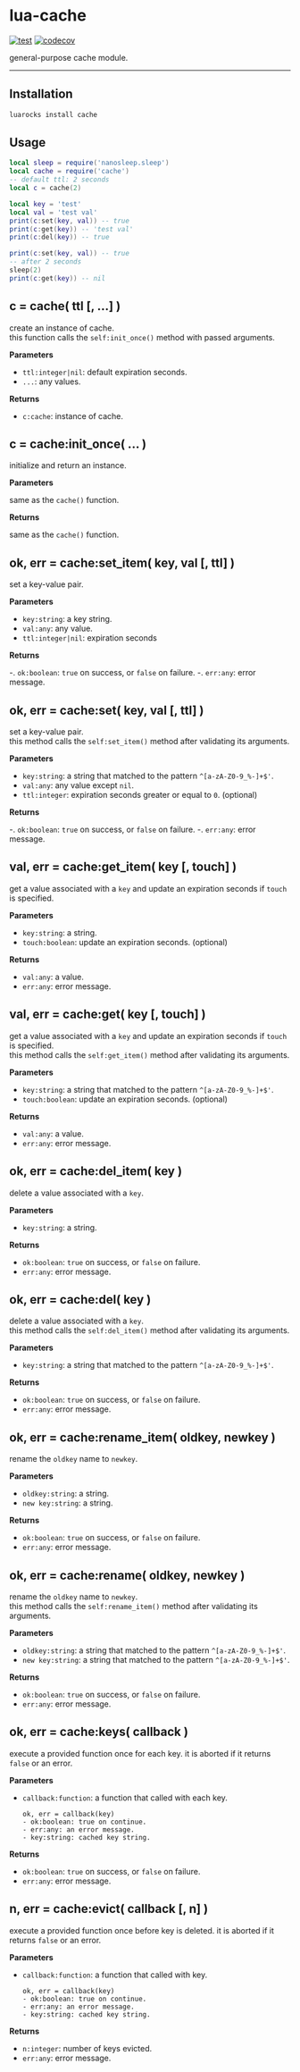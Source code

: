 # lua-cache

[![test](https://github.com/mah0x211/lua-cache/actions/workflows/test.yml/badge.svg)](https://github.com/mah0x211/lua-cache/actions/workflows/test.yml)
[![codecov](https://codecov.io/gh/mah0x211/lua-cache/branch/master/graph/badge.svg)](https://codecov.io/gh/mah0x211/lua-cache)

general-purpose cache module.

---

## Installation

```sh
luarocks install cache
```

## Usage

```lua
local sleep = require('nanosleep.sleep')
local cache = require('cache')
-- default ttl: 2 seconds
local c = cache(2)

local key = 'test'
local val = 'test val'
print(c:set(key, val)) -- true
print(c:get(key)) -- 'test val'
print(c:del(key)) -- true

print(c:set(key, val)) -- true
-- after 2 seconds
sleep(2)
print(c:get(key)) -- nil
```


## c = cache( ttl [, ...] )

create an instance of cache.  
this function calls the `self:init_once()` method with passed arguments.

**Parameters**

- `ttl:integer|nil`: default expiration seconds.
- `...`: any values.

**Returns**

- `c:cache`: instance of cache.


## c = cache:init_once( ... )

initialize and return an instance.

**Parameters**

same as the `cache()` function.

**Returns**

same as the `cache()` function.


## ok, err = cache:set_item( key, val [, ttl] )

set a key-value pair.

**Parameters**

- `key:string`: a key string.
- `val:any`: any value.
- `ttl:integer|nil`: expiration seconds

**Returns**

-. `ok:boolean`: `true` on success, or `false` on failure.
-. `err:any`: error message.


## ok, err = cache:set( key, val [, ttl] )

set a key-value pair.  
this method calls the `self:set_item()` method after validating its arguments.

**Parameters**

- `key:string`: a string that matched to the pattern `^[a-zA-Z0-9_%-]+$'`.
- `val:any`: any value except `nil`.
- `ttl:integer`: expiration seconds greater or equal to `0`. (optional)

**Returns**

-. `ok:boolean`: `true` on success, or `false` on failure.
-. `err:any`: error message.


## val, err = cache:get_item( key [, touch] )

get a value associated with a `key` and update an expiration seconds if `touch` is specified.

**Parameters**

- `key:string`: a string.
- `touch:boolean`: update an expiration seconds. (optional)

**Returns**

- `val:any`: a value.
- `err:any`: error message.


## val, err = cache:get( key [, touch] )

get a value associated with a `key` and update an expiration seconds if `touch` is specified.  
this method calls the `self:get_item()` method after validating its arguments.

**Parameters**

- `key:string`: a string that matched to the pattern `^[a-zA-Z0-9_%-]+$'`.
- `touch:boolean`: update an expiration seconds. (optional)

**Returns**

- `val:any`: a value.
- `err:any`: error message.


## ok, err = cache:del_item( key )

delete a value associated with a `key`.

**Parameters**

- `key:string`: a string.

**Returns**

- `ok:boolean`: `true` on success, or `false` on failure.
- `err:any`: error message.


## ok, err = cache:del( key )

delete a value associated with a `key`.  
this method calls the `self:del_item()` method after validating its arguments.

**Parameters**

- `key:string`: a string that matched to the pattern `^[a-zA-Z0-9_%-]+$'`.

**Returns**

- `ok:boolean`: `true` on success, or `false` on failure.
- `err:any`: error message.


## ok, err = cache:rename_item( oldkey, newkey )

rename the `oldkey` name to `newkey`.

**Parameters**

- `oldkey:string`: a string.
- `new key:string`: a string.

**Returns**

- `ok:boolean`: `true` on success, or `false` on failure.
- `err:any`: error message.


## ok, err = cache:rename( oldkey, newkey )

rename the `oldkey` name to `newkey`.  
this method calls the `self:rename_item()` method after validating its arguments.

**Parameters**

- `oldkey:string`: a string that matched to the pattern `^[a-zA-Z0-9_%-]+$'`.
- `new key:string`: a string that matched to the pattern `^[a-zA-Z0-9_%-]+$'`.

**Returns**

- `ok:boolean`: `true` on success, or `false` on failure.
- `err:any`: error message.


## ok, err = cache:keys( callback )

execute a provided function once for each key. it is aborted if it returns `false` or an error.

**Parameters**

- `callback:function`: a function that called with each key.
    ```
    ok, err = callback(key)
    - ok:boolean: true on continue.
    - err:any: an error message.
    - key:string: cached key string.
    ```

**Returns**

- `ok:boolean`: `true` on success, or `false` on failure.
- `err:any`: error message.



## n, err = cache:evict( callback [, n] )

execute a provided function once before key is deleted. it is aborted if it returns `false` or an error.

**Parameters**

- `callback:function`: a function that called with key.
    ```
    ok, err = callback(key)
    - ok:boolean: true on continue.
    - err:any: an error message.
    - key:string: cached key string.
    ```

**Returns**

- `n:integer`: number of keys evicted.
- `err:any`: error message.


